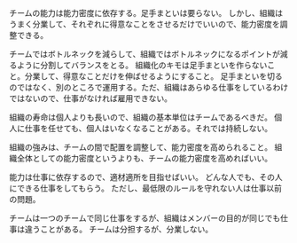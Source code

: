 チームの能力は能力密度に依存する。足手まといは要らない。
しかし、組織はうまく分業して、それぞれに得意なことをさせるだけでいいので、能力密度を調整できる。

チームではボトルネックを減らして、組織ではボトルネックになるポイントが減るように分割してバランスをとる。
組織化のキモは足手まといを作らないこと。分業して、得意なことだけを伸ばせるようにすること。
足手まといを切るのではなく、別のところで運用する。ただ、組織はあらゆる仕事をしているわけではないので、仕事がなければ雇用できない。

組織の寿命は個人よりも長いので、組織の基本単位はチームであるべきだ。
個人に仕事を任せても、個人はいなくなることがある。それでは持続しない。

組織の強みは、チームの間で配置を調整して、能力密度を高められること。
組織全体としての能力密度というよりも、チームの能力密度を高めればいい。

能力は仕事に依存するので、適材適所を目指せばいい。
どんな人でも、その人にできる仕事をしてもらう。
ただし、最低限のルールを守れない人は仕事以前の問題。

チームは一つのチームで同じ仕事をするが、組織はメンバーの目的が同じでも仕事は違うことがある。
チームは分担するが、分業しない。
